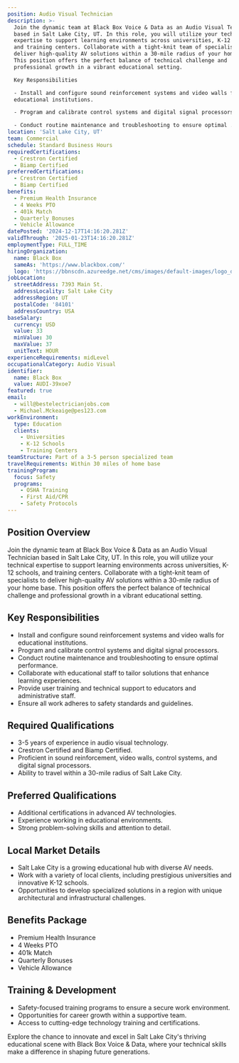 ```yaml
---
position: Audio Visual Technician
description: >-
  Join the dynamic team at Black Box Voice & Data as an Audio Visual Technician
  based in Salt Lake City, UT. In this role, you will utilize your technical
  expertise to support learning environments across universities, K-12 schools,
  and training centers. Collaborate with a tight-knit team of specialists to
  deliver high-quality AV solutions within a 30-mile radius of your home base.
  This position offers the perfect balance of technical challenge and
  professional growth in a vibrant educational setting.

  Key Responsibilities

  - Install and configure sound reinforcement systems and video walls for
  educational institutions.

  - Program and calibrate control systems and digital signal processors.

  - Conduct routine maintenance and troubleshooting to ensure optimal ...
location: 'Salt Lake City, UT'
team: Commercial
schedule: Standard Business Hours
requiredCertifications:
  - Crestron Certified
  - Biamp Certified
preferredCertifications:
  - Crestron Certified
  - Biamp Certified
benefits:
  - Premium Health Insurance
  - 4 Weeks PTO
  - 401k Match
  - Quarterly Bonuses
  - Vehicle Allowance
datePosted: '2024-12-17T14:16:20.281Z'
validThrough: '2025-01-23T14:16:20.281Z'
employmentType: FULL_TIME
hiringOrganization:
  name: Black Box
  sameAs: 'https://www.blackbox.com/'
  logo: 'https://bbnscdn.azureedge.net/cms/images/default-images/logo_dark.png'
jobLocation:
  streetAddress: 7393 Main St.
  addressLocality: Salt Lake City
  addressRegion: UT
  postalCode: '84101'
  addressCountry: USA
baseSalary:
  currency: USD
  value: 33
  minValue: 30
  maxValue: 37
  unitText: HOUR
experienceRequirements: midLevel
occupationalCategory: Audio Visual
identifier:
  name: Black Box
  value: AUDI-39xoe7
featured: true
email:
  - will@bestelectricianjobs.com
  - Michael.Mckeaige@pes123.com
workEnvironment:
  type: Education
  clients:
    - Universities
    - K-12 Schools
    - Training Centers
teamStructure: Part of a 3-5 person specialized team
travelRequirements: Within 30 miles of home base
trainingProgram:
  focus: Safety
  programs:
    - OSHA Training
    - First Aid/CPR
    - Safety Protocols
---
```



## Position Overview
Join the dynamic team at Black Box Voice & Data as an Audio Visual Technician based in Salt Lake City, UT. In this role, you will utilize your technical expertise to support learning environments across universities, K-12 schools, and training centers. Collaborate with a tight-knit team of specialists to deliver high-quality AV solutions within a 30-mile radius of your home base. This position offers the perfect balance of technical challenge and professional growth in a vibrant educational setting.

## Key Responsibilities
- Install and configure sound reinforcement systems and video walls for educational institutions.
- Program and calibrate control systems and digital signal processors.
- Conduct routine maintenance and troubleshooting to ensure optimal performance.
- Collaborate with educational staff to tailor solutions that enhance learning experiences.
- Provide user training and technical support to educators and administrative staff.
- Ensure all work adheres to safety standards and guidelines.

## Required Qualifications
- 3-5 years of experience in audio visual technology.
- Crestron Certified and Biamp Certified.
- Proficient in sound reinforcement, video walls, control systems, and digital signal processors.
- Ability to travel within a 30-mile radius of Salt Lake City.

## Preferred Qualifications
- Additional certifications in advanced AV technologies.
- Experience working in educational environments.
- Strong problem-solving skills and attention to detail.

## Local Market Details
- Salt Lake City is a growing educational hub with diverse AV needs.
- Work with a variety of local clients, including prestigious universities and innovative K-12 schools.
- Opportunities to develop specialized solutions in a region with unique architectural and infrastructural challenges.

## Benefits Package
- Premium Health Insurance
- 4 Weeks PTO
- 401k Match
- Quarterly Bonuses
- Vehicle Allowance

## Training & Development
- Safety-focused training programs to ensure a secure work environment.
- Opportunities for career growth within a supportive team.
- Access to cutting-edge technology training and certifications.

Explore the chance to innovate and excel in Salt Lake City's thriving educational scene with Black Box Voice & Data, where your technical skills make a difference in shaping future generations.

